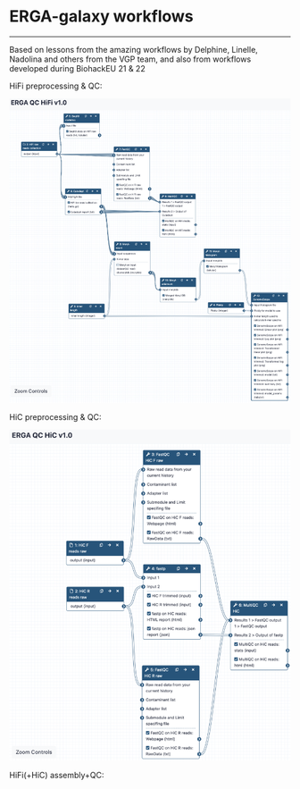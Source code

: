 # ERGA-galaxy workflows

---
Based on lessons from the amazing workflows by Delphine, Linelle, Nadolina and others from the VGP team, and also from workflows developed during BiohackEU 21 & 22


HiFi preprocessing & QC:

![ERGA_HiFi_QC_v1.0](/misc/ERGA_HiFi_QC_v10.png)

HiC preprocessing & QC:

![ERGA_HiC_QC_v1.0](/misc/ERGA_HiC_QC_v10.png)

HiFi(+HiC) assembly+QC:
